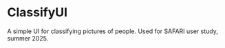 # ClassifyUI
A simple UI for classifying pictures of people. Used for SAFARI user study, summer 2025.
